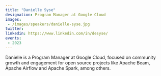 ```yaml
---
title: "Danielle Syse"
designation: Program Manager at Google Cloud
images:
 - /images/speakers/danielle-syse.jpg
twitter: 
linkedin: https://www.linkedin.com/in/desyse/
events:
 - 2023
---
```


Danielle is a Program Manager at Google Cloud, focused on community growth and engagement for open source projects like Apache Beam, Apache Airflow and Apache Spark, among others.